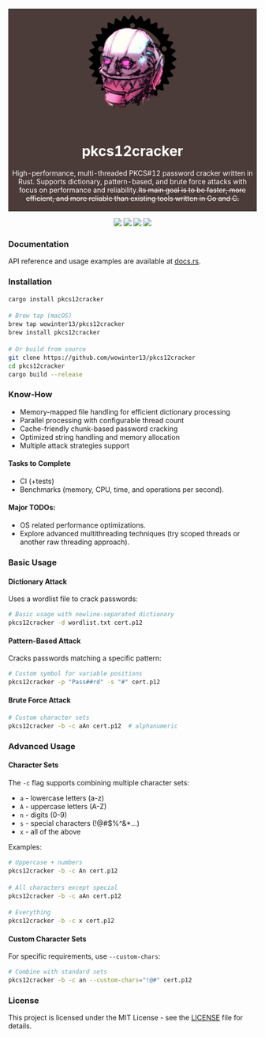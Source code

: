 <div align="center">
<table>
  <tr>
    <td bgcolor="#4B3B39">
      <div align="center">
        <picture>
          <img src="img/mekus.png" alt="Mekus">
        </picture>
        <h1 style="color:white">pkcs12cracker</h1>
        <p style="color:white"> High-performance, multi-threaded PKCS#12 password cracker written in Rust. Supports dictionary, pattern-based, and brute force attacks with focus on performance and reliability.<s>Its main goal is to be faster, more efficient, and more reliable than existing tools written in Go and C.</s></p> 
      </div>
    </td>
  </tr>
</table>
</div>

<p align="center">
<a href="https://www.rust-lang.org"><img src="https://img.shields.io/badge/built_with-Rust-dca282.svg?logo=rust" /></a>
<a href="http://makeapullrequest.com"><img src="https://img.shields.io/badge/PRs-welcome-brightgreen.svg?style=flat-square" /></a>
<a href="https://github.com/wowinter13/pkcs12cracker/releases"><img src="https://img.shields.io/github/v/release/wowinter13/pkcs12cracker.svg?style=flat-square" /></a>
<a href="https://github.com/wowinter13/pkcs12cracker/actions"><img src="https://github.com/wowinter13/pkcs12cracker/actions/workflows/tests.yml/badge.svg" /></a>
</p>

### Documentation

API reference and usage examples are available at [docs.rs](https://docs.rs/crate/pkcs12cracker/latest).

### Installation

```bash
cargo install pkcs12cracker

# Brew tap (macOS)
brew tap wowinter13/pkcs12cracker
brew install pkcs12cracker

# Or build from source
git clone https://github.com/wowinter13/pkcs12cracker
cd pkcs12cracker
cargo build --release
```

### Know-How

- Memory-mapped file handling for efficient dictionary processing
- Parallel processing with configurable thread count
- Cache-friendly chunk-based password cracking
- Optimized string handling and memory allocation
- Multiple attack strategies support

#### Tasks to Complete
- CI (+tests)
- Benchmarks (memory, CPU, time, and operations per second).

#### Major TODOs:
- OS related performance optimizations.
- Explore advanced multithreading techniques (try scoped threads or another raw threading approach).

### Basic Usage

#### Dictionary Attack
Uses a wordlist file to crack passwords:
```bash
# Basic usage with newline-separated dictionary
pkcs12cracker -d wordlist.txt cert.p12
```

#### Pattern-Based Attack
Cracks passwords matching a specific pattern:
```bash
# Custom symbol for variable positions
pkcs12cracker -p "Pass##rd" -s "#" cert.p12
```

#### Brute Force Attack

```bash
# Custom character sets
pkcs12cracker -b -c aAn cert.p12  # alphanumeric
```

### Advanced Usage

#### Character Sets
The `-c` flag supports combining multiple character sets:
- `a` - lowercase letters (a-z)
- `A` - uppercase letters (A-Z)
- `n` - digits (0-9)
- `s` - special characters (!@#$%^&*...)
- `x` - all of the above

Examples:
```bash
# Uppercase + numbers
pkcs12cracker -b -c An cert.p12

# All characters except special
pkcs12cracker -b -c aAn cert.p12

# Everything
pkcs12cracker -b -c x cert.p12
```

#### Custom Character Sets
For specific requirements, use `--custom-chars`:
```bash
# Combine with standard sets
pkcs12cracker -b -c an --custom-chars="!@#" cert.p12
```


### License

This project is licensed under the MIT License - see the [LICENSE](LICENSE) file for details.